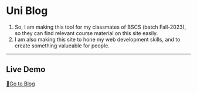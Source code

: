 # Uni Blog
1. So, I am making this tool for my classmates of BSCS (batch Fall-2023), so they can find relevant course material on this site easily.
2. I am also making this site to hone my web development skills, and to create something valueable for people.

---

## Live Demo
[🔗Go to Blog](https://habilaris.github.io/INU-Blog)